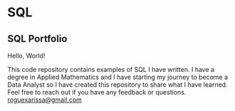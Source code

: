 # SQL
## SQL Portfolio 

Hello, World! 

This code repository contains examples of SQL I have written. I have a degree in Applied Mathematics and I have starting my journey to become a Data Analyst so I have created this repository to share what I have learned. Feel free to reach out if you have any feedback or questions.  roguexarissa@gmail.com
